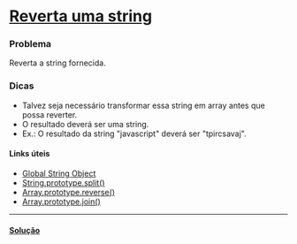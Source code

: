# [Reverta uma string](https://www.freecodecamp.com/challenges/reverse-a-string)

### Problema
Reverta a string fornecida.

### Dicas
- Talvez seja necessário transformar essa string em array antes que possa reverter.
- O resultado deverá ser uma string.
- Ex.: O resultado da string "javascript" deverá ser "tpircsavaj".

#### Links úteis
- [Global String Object](https://developer.mozilla.org/en-US/docs/Web/JavaScript/Reference/Global_Objects/String)
- [String.prototype.split()](https://developer.mozilla.org/en-US/docs/Web/JavaScript/Reference/Global_Objects/String/split)
- [Array.prototype.reverse()](https://developer.mozilla.org/en-US/docs/Web/JavaScript/Reference/Global_Objects/Array/reverse)
- [Array.prototype.join()](https://developer.mozilla.org/en-US/docs/Web/JavaScript/Reference/Global_Objects/Array/join)

---
#### [Solução](https://github.com/bcarvalho89/freecodecamp/blob/master/pt_BR/reverta-uma-string/solucao.md)